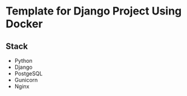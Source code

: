 # Template for Django Project Using Docker

## Stack
- Python
- Django
- PostgeSQL
- Gunicorn
- Nginx
